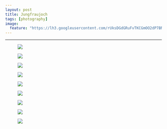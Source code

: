 ```yaml
---
layout: post
title: Jungfraujoch
tags: [photography]
image:
  feature: "https://lh3.googleusercontent.com/rUksDGdGRuFvTKCGmOO2dP7BNlFuKPFUuujAZ0b4bgwnPw4liQkdpp2q-EzlrYkyTVERL0HA6iFNSrNnofNasESpjPArw9dQOnRDyUrb-LM2oz4G6KKV7CrPXc3-_hWxMbrlEM9s2F1LkM-KgM-okkPymVXx8vPVOqq2hf8a0UG57mmmKgE2dSrI4o8e5wwHJ1q0tLZxx9yZ-zrFAmHKRxhgrXLAE9te3rJ0HW8aBQKNTMDXYelzyHSxf7dtjZNOKvuUttgcdSaLUZKDZZuEe8l_r-7eNWzguJOA6f60nf1qkeY44FOcOXgSNOsSfInRpaIbi20BJr5wO5ck4CC3_FJ5Ql3cBVFbcTBmPGT6Ow6H-4CEAnPtE5NEyp163SXDX0DI6IjjfZvuEUmRvPLoZA_jGT_DYbfFrMzZt-WMmzsUP_d1IaAYusBRzOtI2E81TX5T_0vNiCgDEt5GaTRShixXRZhUlDVdU23MJX2igNP71yC3fDbjoDypt2hW2lxcvqd-G7MF_Q2z7D2WWYks9w_aQZugIP-GMA1yH8LSm_mXzPTyEDtcFs5jratGB871DN_wpX9ZS-K2Ta7aCLxvQcUndBAPVjrPcna8mUNG1KlQ1lYT61px=w1200-h806-no"
---
```


<hr>

<figure>
	<img src="https://lh3.googleusercontent.com/xWCogEHuWXB2ytV_is5u1iJxPw-qkqYWADWmHTrgLQYULKVamGN5PhC3hh2lOJK65OCIvixgBbH0GNV-s48_NvK7gBa-56AJULOYsDyRhQKQIZRuJPR9wJ5DJTFK1hy9C5Tw9aiPNre0UX8bHP0kJL5Rsdd7WvoEvblZiwbijZnbNXGq1PDMXDDyDOZWg9QXfyTD-g6i8phCaKc7f5l-Lj8pH1mLvt5xVOi1qqFqWr2bDrDQsVlsMbSufNmjWMDf6c6pavNG-YxfV6IftKxWsyfHMOm-apbCPJIu4HVZaQujpdkChIISvEZtKb3NlTSckDDkgLHY2D_bCpJ7nx25B0-Fa0SOyx2-P5Cl3KMKueB3M5p4lY3LhOQrhz44X0q0r6C97KOsNWFH3ecDUaHvlreMa_voP9vat1BGPnajcc-t2fv-dWYJ2Nzq3MeZ1e9oekXJJ6bFQqc5TItg4IzD_FCLn_sJdkQTOdsH7--E-cyM07ee2qEHfMsspWH6coYH4PZMaEALb7uDR2iH_vJ8-V5maaHv9tpVCAcJT6hNOOxqjlZ1VArCjsQN4Xs67fhrRlp7mtzfh6vkDh57TYcikwrNP9qMyP45K72SAfWQMI5EvwV5S7sb=w939-h628-no">
</figure>

<figure>
	<img src="https://lh3.googleusercontent.com/rUksDGdGRuFvTKCGmOO2dP7BNlFuKPFUuujAZ0b4bgwnPw4liQkdpp2q-EzlrYkyTVERL0HA6iFNSrNnofNasESpjPArw9dQOnRDyUrb-LM2oz4G6KKV7CrPXc3-_hWxMbrlEM9s2F1LkM-KgM-okkPymVXx8vPVOqq2hf8a0UG57mmmKgE2dSrI4o8e5wwHJ1q0tLZxx9yZ-zrFAmHKRxhgrXLAE9te3rJ0HW8aBQKNTMDXYelzyHSxf7dtjZNOKvuUttgcdSaLUZKDZZuEe8l_r-7eNWzguJOA6f60nf1qkeY44FOcOXgSNOsSfInRpaIbi20BJr5wO5ck4CC3_FJ5Ql3cBVFbcTBmPGT6Ow6H-4CEAnPtE5NEyp163SXDX0DI6IjjfZvuEUmRvPLoZA_jGT_DYbfFrMzZt-WMmzsUP_d1IaAYusBRzOtI2E81TX5T_0vNiCgDEt5GaTRShixXRZhUlDVdU23MJX2igNP71yC3fDbjoDypt2hW2lxcvqd-G7MF_Q2z7D2WWYks9w_aQZugIP-GMA1yH8LSm_mXzPTyEDtcFs5jratGB871DN_wpX9ZS-K2Ta7aCLxvQcUndBAPVjrPcna8mUNG1KlQ1lYT61px=w939-h628-no">
</figure>

<figure>
	<img src="https://lh3.googleusercontent.com/e0KkMphIbv0s2lMdrOjk2AWnKANvEj5HvlSRo2PNB9-xtzx1OqBI5cIpiUyVUsdqJGnVdRwp0Fv-OipYRNSbWvvJPqD5zE2lJXjm7mqzJLpWpPeuUvJiawC4LNnEVTE2p-ZXWeRDG0tR0z7sJ8Q10oaDtW7vhMBcp5Gr3amqw_GF2K9uNH8QrcYdzNGHNfRFxAcwSMcfpZ5xSp8pvu_OttA5BOLYXEJktcSInJOAuvNCWKOsB4RrJq6qq_mlOeTpMsApCW-dHdlbpA8eH_43Wu09cqtKfdykwFhrhrFjo1DRBwl4rFiF1FtqT_RMtQ6I_2ogtS227-7y1GOul6Z4VRmdgH_NH0X22w0mkB4OA4rlSDTEooh6Jea7n6pRA390A_U-fqS9oA7-uGPaIJyTW7SpbHPcp4K7Xmb4f8nh9BWkoCM_70ZU11RELb9uEk_NLPeF_NwWWdWXwePbhLyeQnhUUZjW1wojYpj4dhTTTRuOyi3kEnRrtUoCig6W4DiM-bM-3hX8wCjueZm2fuLFHucf3xtUAq-SVvHiz7RyS7_ijI5OZlBOfSkalUfHQI1OzKyWuAy7zsRUGDstBOUtFXl4F7h77Q4W8Laass-deWWHDyeQ5D52=w939-h628-no">
</figure>


<figure>
	<img src="https://lh3.googleusercontent.com/uArw45XrG6LNLmcCFYteItD4JEvycfV0_XXo8zBaEKnox0lnQBJFGYs89fih43qHhjKD3MEC6gkD64Om1ewd2EGNYVWADh1dNvJBTLDfo2xrgFRmLt-pvZ5frcDNGKW0YSTgF9M2uaAeMJ8UfDekt3_7glesfy_7K_ZiP_UgGEreonaojs3L9CWw1EuIQ-b_3zgs5SxHXngANqGGO6k7jt3NKeSFFSbNRlpmeumRReo8RqUubGyPvIQ1lqreKHqu69bb3IvTVQSt99hNTt_lU_IiL4nJKKoanm7HwNLe267fGIbVEjEGnqOjSoUaCxDY1HMn3aZc4bswhC9Ml8IjpznEMk7fabeYPM3q7pQZPs8irhUAPZFnyoJ3FdZMaUwrZ6b6wMo6mWQr9P3ECGoXwU6lBxOAhohMMczh4mGzuuISMzYu1BGcKvMEDfx-qpbmh_GH2Q4dRycMf0UlqRwUgMNZk_gFrgaV07jLBXjMbsmYvmATv2JsQlcSm6TcKdWrg3YYgUUMR4i98wcKGR6Z063IzzBTA_p2JC6iT1DGf2Y553xOHhlnVD68mF6qIbvP-qLPtAkyEPUM929_MXWtLznLAggBdXNWRrSCGplihFhxlae-BV32=w939-h628-no">
</figure>

<figure>
	<img src="https://lh3.googleusercontent.com/VvQpTi7ac_LpdvAd9jW4NXeGMRhOWxKj2IuN8we-W6ov1xEG_9oKX5tQEo9xoccUiz3vHULng8NrB6AuPYP7q27cYk7v6sljplJRVwfxtwsS4ydvm_AO26CkERvDdWgjo6gbENSySlFDRRcPIWvCyOD6Pjog9TZ_fclqsIVZUUG7gUyRAbVeaxP0QV7--xIc4sfNWyd35BcPWduUsP3R13VGrdpbwiHS4SobUECB0Q-zoWZfSr70GEbUeuqya_1C3hm-wpeyds5y5j75aLiytz_rMS4iTFA9Z8h9Vn6882Q1GFe9SiUxKIXVYzxughhvFAe-UzXYj4i0xhQDxPQuSNv7t2DFxaR-LohtgcVymuS1luLc1Y0H6eB737cgB3DcfiTS7Uif3whV6RuXziLO9m0sthizsqCLFCt7RdXxEpdDvghatKrR9JPVi4zx5D7sjXtB46l7HWDKQSiIY9IHroFNKw5Xm03bvBVBHOTAbfXeh8Z1yTEJPA-4_bTS_FxLWdf3kGas4dOLiZWSwt4PdanIqtgamnGRfOGzpetpXwSCRO8h6qqr5CTN-zTaq2PE9QYwHoNDZeepWDR7SvKAIZVWQozeWsybWZ7_G_etdNeBaeDtJxNq=w939-h628-no">
</figure>

<figure>
	<img src="https://lh3.googleusercontent.com/D2sTvHBBbQozvVLvsGAjC9E5FdAsSTXbsnqifIZHOEDYB4gUftRrbtUPbQwwBMP5tGsWrAde2NbuR89f60BJnEdZmcKCKhFk11vl4_xf6hDXNPWnO2od3CX05fCntLyuB6gmf_P_aWW-cE73IgubSkKSk0Md8zZHpscAsDSyZwSRFiMNtylKUNFrXTFGi4LvDxVVeNVYXBvDbftJbtNFDxgbhur6jelgEErEA_J0otmdswveji9A8fQehMFPwCN68a9MdlL0f32Ss7xOJvZYevrWDF6Ih6Vah513hm_VX2NqtRIRCsxO1tf9pjLQzZO7jNMDCqw6V-QT6ToV4h9ajquBx5SBaZf4Yjxnsh-OX_fH33lUAvuHtT7IcB4CZhtTyhboKCdud8tc-xda0m1A0KOfKHs0nV10KqYVC6myVBYdTvPjhIHnT_j3X14tKhCtO6-A58mOoG5ubl8CC5osjkflu5h0-53_-9E3IX-J8K6FCPwe3I7y0f_BEyHy-xIxyA3HJ5afkOZMzoyLCWV6xUz9Nlv-tmTfPi7XuaDkDt_c-tUeW0stMYxPIjXF7lamSGSgju5vNyBKc31NYVGrIcCjA3s_MVf-VifL-k3HvwHOuo9qiSor=w939-h628-no">
</figure>

<figure>
	<img src="https://lh3.googleusercontent.com/K0bvEdiiSITHF-tBmAwS2alUhURv8ncPZ_GPKagPF09B4WzuXNDLFB0XYLF05JFqHtJH0cvNdWDRLfNt-W-PwudXomXgyHk7FJTovXUrp0jLtGMK8kcWBV8gV4kfOxq592LL6OIN3QtJ54DJgXdQaxwY0_EJqpo7eeQxoJx2JwACn6ybLDkQuTEnTs7sEjjz2j4dY9qDlG7ZNHvzfZ0sZUrxj64Lw27lkrLlSBTijJqHcHy3bqHeEgIbrkj3crEKSefuMb-ENfwcaZLMqAmqSKaX2g9QPkaDwLe2YfBm1oivZdNVuxMz4tSc97uMjPY4NIht9rEo3SftPfOSSg2-AUrzqZbuDBUsGt7oJTSAvfIY48iAmUuLuEieu7KnRc-Efm59gLt8ptDl_AWWDX3TFOJkf46T3d_ATbQ6IuxMphencNQ8G7MGPa1sdSHATXZf9nhXDf3k80rG2A50Ifawr7oO0107o8r7Zag-qsBc20a2Cpbzl8NOZkV9vYrrRZJYi7KNTnyy9hFsYH32uJu_stvE9r5Xp8xQmZaQhVC1zi5xDNv9cNrSztusJIe8dsMqdfos4TSLoGHNnCJ-9RGz4IoiPM2SvlgRc2XVwSzeusa7nuCxVlz_=w939-h628-no">
</figure>

<figure>
	<img src="https://lh3.googleusercontent.com/MP952_7Yxlx6zVfuiObL6xhbB7cWaLA-vkjttRnOvvwf2MgeqKtaVE-0Fb8Og9ZexXPtDpRTd1V4y0Yl3K0wdJB0FvidANiyVheM2hoQC98dzoPgrAwOlyQD_Xl-GEpmrYLym1y9GNWq-EJhTbZf2ZPwWtLyQjr4dgcJ4FxlpfHlYGrMHousEFMORBu-c3lY-VOeMr4cn6Cr_6_dlxQ_9bpA4jsBLTXWUFw9s93ts1ZesSNC7XkMXI9uNX_1Omc6WZc0Vdm-xqrEwDeswdloL1fFWqaD2813CzornXnXjkfbIlOzK7ScyJVqxIToAmBA4dIYMu8Hh5Yu21UPyHjyx1ADaLi6strDc0SEC6J5xJF34wAsA4YlWjEr2IE7rlJfbGIMnC0dAeMeuhN7b6ODHm8Ory2GmZJh10l02RM39RAhtrWCg0cjuXBscYm14E6yZiiPQacdHib_4rHA8FsjGo_1Sgtrbb_CswpAmNTAyNm3kU7vXsyxd_Rbo60BOaTpnagC_UkxXqSPonH7wlTFf912TW0VXl60BUOdy-sTp7g-e4cVdTeaRPwmZ094iuJ1rbZwYGcC_nR-hpigkbgk6CRwXVpaDpgAemGka1qz87AOsynMaHqK=w939-h628-no">
</figure>

<figure>
	<img src="https://lh3.googleusercontent.com/Dade2fZ0NlVY6L-9HPqVqRTYMfb1T_GRAHQUfEBhlsP9lh2XA-ablT4JZSvvzsKs07vqTwAvEbXBBXHTioauzUuHBmj8GV0QkAVmyLQVGQeXrv1tiQKCLa5zMhXcRTQZzuGV-lSjMifmQIqVc4YZ1ow0zIHQf1S4d6IpC6MsWt4LtD5doVATM2pGu0M7LGPM1DtEBXBfg1tYPUvKB4c8AojlWiCF9ElXBRtOH-s4dkyfCOX4_TUwPerhDzWvHjnhhn-ph0PFwYrMkSDDNeZY8DuBPkt4FXuqcGVVy2Q8EYMdDWQtkYL6IPYz2pIOlFNsQUXNNFXQHVl_-MuMZoAzla4O-MYUm-rzykxYx2CGzJDMbgNq3EjT2fDKQRIoQ2QNnt4y4DMwcqDoCxc_sJkkX_rAz6k0jU_sLHvBFtLiNyo45gs3iXaxDPxTjM0bvwOpOT7LXlJXbJz3uET6SiGvLaQ8K02vj9QA_dykbeJnoHGUYbby3cQLQZ-Awv6I4d_RLcPwBgCbovFW8Rm06hLdxudJ_B71AqXK8Ph6K-rrA3Ih_8gWcYu5iA0Kh2fFruSCQm8m7pHOzvpsaCj12c0OMVY5MGtZXePp4awmujSVYEAHDaO6Nt2-=w939-h628-no">
</figure>